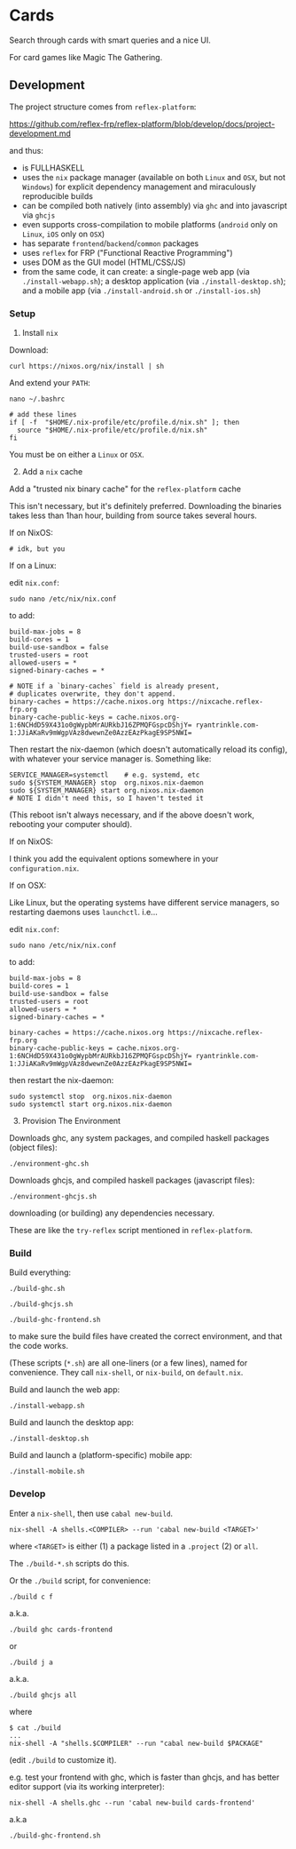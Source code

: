 # Cards

Search through cards with smart queries and a nice UI. 

For card games like Magic The Gathering.


## Development

The project structure comes from `reflex-platform`:

https://github.com/reflex-frp/reflex-platform/blob/develop/docs/project-development.md

and thus:

* is FULLHASKELL
* uses the `nix` package manager (available on both `Linux` and `OSX`, but not `Windows`) for explicit dependency management and miraculously reproducible builds
* can be compiled both natively (into assembly) via `ghc` and into javascript via `ghcjs`
* even supports cross-compilation to mobile platforms (`android` only on `Linux`, `iOS` only on `OSX`)
* has separate `frontend`/`backend`/`common` packages
* uses `reflex` for FRP ("Functional Reactive Programming")
* uses DOM as the GUI model (HTML/CSS/JS)
* from the same code, it can create: a single-page web app (via `./install-webapp.sh`); a desktop application (via `./install-desktop.sh`); and a mobile app (via `./install-android.sh` or `./install-ios.sh`)

### Setup

1. Install `nix`

Download:

    curl https://nixos.org/nix/install | sh

And extend your `PATH`:

    nano ~/.bashrc

    # add these lines
    if [ -f  "$HOME/.nix-profile/etc/profile.d/nix.sh" ]; then
      source "$HOME/.nix-profile/etc/profile.d/nix.sh"
    fi

You must be on either a `Linux` or `OSX`.

2. Add a `nix` cache

Add a "trusted nix binary cache" for the `reflex-platform` cache

This isn't necessary, but it's definitely preferred. 
Downloading the binaries takes less than 1han hour, building from source takes several hours. 

If on NixOS:

    # idk, but you 

If on a Linux:

edit `nix.conf`:

    sudo nano /etc/nix/nix.conf

to add:

    build-max-jobs = 8
    build-cores = 1
    build-use-sandbox = false
    trusted-users = root
    allowed-users = *
    signed-binary-caches = *

    # NOTE if a `binary-caches` field is already present,
    # duplicates overwrite, they don't append.
    binary-caches = https://cache.nixos.org https://nixcache.reflex-frp.org
    binary-cache-public-keys = cache.nixos.org-1:6NCHdD59X431o0gWypbMrAURkbJ16ZPMQFGspcDShjY= ryantrinkle.com-1:JJiAKaRv9mWgpVAz8dwewnZe0AzzEAzPkagE9SP5NWI=

Then restart the nix-daemon (which doesn't automatically reload its config),
with whatever your service manager is. Something like:

    SERVICE_MANAGER=systemctl    # e.g. systemd, etc
    sudo ${SYSTEM_MANAGER} stop  org.nixos.nix-daemon
    sudo ${SYSTEM_MANAGER} start org.nixos.nix-daemon
    # NOTE I didn't need this, so I haven't tested it

(This reboot isn't always necessary, and if the above doesn't work,
rebooting your computer should).

If on NixOS:

I think you add the equivalent options somewhere in your `configuration.nix`.

If on OSX:

Like Linux, but the operating systems have different service managers, so restarting daemons uses `launchctl`. i.e...

edit `nix.conf`:

    sudo nano /etc/nix/nix.conf

to add:

    build-max-jobs = 8
    build-cores = 1
    build-use-sandbox = false
    trusted-users = root
    allowed-users = *
    signed-binary-caches = *

    binary-caches = https://cache.nixos.org https://nixcache.reflex-frp.org
    binary-cache-public-keys = cache.nixos.org-1:6NCHdD59X431o0gWypbMrAURkbJ16ZPMQFGspcDShjY= ryantrinkle.com-1:JJiAKaRv9mWgpVAz8dwewnZe0AzzEAzPkagE9SP5NWI=

then restart the nix-daemon:

    sudo systemctl stop  org.nixos.nix-daemon 
    sudo systemctl start org.nixos.nix-daemon

3. Provision The Environment

Downloads ghc, any system packages, and compiled haskell packages (object files):

    ./environment-ghc.sh

Downloads ghcjs, and compiled haskell packages (javascript files):

    ./environment-ghcjs.sh

downloading (or building) any dependencies necessary.

These are like the `try-reflex` script mentioned in `reflex-platform`. 

### Build

Build everything:

    ./build-ghc.sh

    ./build-ghcjs.sh

    ./build-ghc-frontend.sh

to make sure the build files have created the correct environment, 
and that the code works.  

(These scripts (`*.sh`) are all one-liners (or a few lines), named for convenience.
They call `nix-shell`, or `nix-build`, on `default.nix`. 

Build and launch the web app:

    ./install-webapp.sh

Build and launch the desktop app:

    ./install-desktop.sh

Build and launch a (platform-specific) mobile app:

    ./install-mobile.sh


### Develop

Enter a `nix-shell`, then use `cabal new-build`. 

    nix-shell -A shells.<COMPILER> --run 'cabal new-build <TARGET>'

where `<TARGET>` is either (1) a package listed in a `.project` (2) or `all`.

The `./build-*.sh` scripts do this. 

Or the `./build` script, for convenience:

    ./build c f

a.k.a.

    ./build ghc cards-frontend

or

    ./build j a

a.k.a.

    ./build ghcjs all

where

    $ cat ./build
    ...
    nix-shell -A "shells.$COMPILER" --run "cabal new-build $PACKAGE"

(edit `./build` to customize it). 

e.g. test your frontend with ghc, which is faster than ghcjs, and has better editor support (via its working interpreter):

    nix-shell -A shells.ghc --run 'cabal new-build cards-frontend'

a.k.a

    ./build-ghc-frontend.sh 

###

